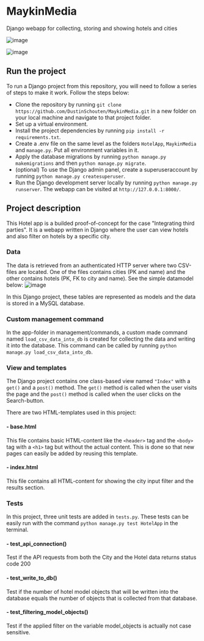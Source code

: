 # MaykinMedia
Django webapp for collecting, storing and showing hotels and cities

![image](https://github.com/user-attachments/assets/5c2e912c-c56e-454b-85e0-98681f7a2d81)

![image](https://github.com/user-attachments/assets/e8a639ee-869a-4ca0-88b6-06df00a36605)

## Run the project
To run a Django project from this repository, you will need to follow a series of steps to make it work. Follow the steps below:
- Clone the repository by running `git clone https://github.com/DustinSchouten/MaykinMedia.git` in a new folder on your local machine and navigate to that project folder.
- Set up a virtual environment.
- Install the project dependencies by running `pip install -r requirements.txt`.
- Create a .env file on the same level as the folders `HotelApp`, `MaykinMedia` and `manage.py`. Put all environment variables in it.
- Apply the database migrations by running `python manage.py makemigrations` and then `python manage.py migrate`.
- (optional) To use the Django admin panel, create a superuseraccount by running `python manage.py createsuperuser`.
- Run the Django development server locally by running `python manage.py runserver`. The webapp can be visited at `http://127.0.0.1:8000/`.

## Project description
This Hotel app is a builded proof-of-concept for the case "Integrating third parties". It is a webapp written in Django where the user can view hotels and also filter on hotels by a specific city.

### Data
The data is retrieved from an authenticated HTTP server where two CSV-files are located. One of the files contains cities (PK and name) and the other contains hotels (PK, FK to city and name). See the simple datamodel below:
![image](https://github.com/user-attachments/assets/4233186f-0567-4fc3-b61a-f063308856fb)

In this Django project, these tables are represented as models and the data is stored in a MySQL database.

### Custom management command
In the app-folder in management/commands, a custom made command named `load_csv_data_into_db` is created for collecting the data and writing it into the database. This command can be called by running `python manage.py load_csv_data_into_db`.

### View and templates
The Django project contains one class-based view named `"Index"` with a `get()` and a `post()` method. The `get()` method is called when the user visits the page and the `post()` method is called when the user clicks on the Search-button. 

There are two HTML-templates used in this project:
#### - base.html
This file contains basic HTML-content like the `<header>` tag and the `<body>` tag with a `<h1>` tag but without the actual content. This is done so that new pages can easily be added by reusing this template.
#### - index.html
This file contains all HTML-content for showing the city input filter and the results section.

### Tests
In this project, three unit tests are added in `tests.py`. These tests can be easily run with the command `python manage.py test HotelApp` in the terminal.

#### - test_api_connection()
Test if the API requests from both the City and the Hotel data returns status code 200
#### - test_write_to_db()
Test if the number of hotel model objects that will be written into the database equals the number of objects that is collected from that database.
#### - test_filtering_model_objects()
Test if the applied filter on the variable model_objects is actually not case sensitive.
